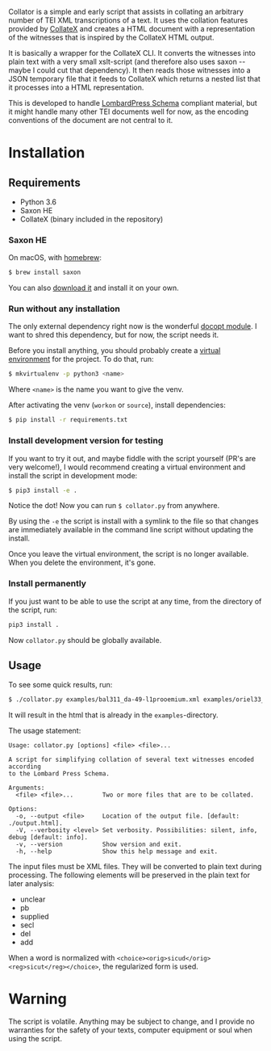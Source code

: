 Collator is a simple and early script that assists in collating an arbitrary
number of TEI XML transcriptions of a text. It uses the collation features
provided by [CollateX](https://collatex.net/) and creates a HTML document with a
representation of the witnesses that is inspired by the CollateX HTML output.

It is basically a wrapper for the CollateX CLI. It converts the witnesses into
plain text with a very small xslt-script (and therefore also uses saxon -- maybe
I could cut that dependency). It then reads those witnesses into a JSON
temporary file that it feeds to CollateX which returns a nested list that it
processes into a HTML representation.

This is developed to handle [LombardPress
Schema](http://lombardpress.org/schema/docs/) compliant material, but it might
handle many other TEI documents well for now, as the encoding conventions of the
document are not central to it.

# Installation

## Requirements

- Python 3.6
- Saxon HE
- CollateX (binary included in the repository)

### Saxon HE

On macOS, with [homebrew](https://brew.sh/):
``` bash
$ brew install saxon
```

You can also [download
it](https://sourceforge.net/projects/saxon/files/Saxon-HE/) and install it on
your own.

### Run without any installation

The only external dependency right now is the wonderful [docopt
module](http://docopt.org/). I want to shred this dependency, but for now, the
script needs it.

Before you install anything, you should probably create a [virtual
environment](http://docs.python-guide.org/en/latest/dev/virtualenvs/) for the
project. To do that, run:

```bash
$ mkvirtualenv -p python3 <name>
```
Where `<name>` is the name you want to give the venv.

After activating the venv (`workon` or `source`), install dependencies:
```bash
$ pip install -r requirements.txt
```

### Install development version for testing

If you want to try it out, and maybe fiddle with the script yourself (PR's are
very welcome!), I would recommend creating a virtual environment and install the
script in development mode:

```bash
$ pip3 install -e .
```

Notice the dot! Now you can run `$ collator.py` from anywhere. 

By using the `-e` the script is install with a symlink to the file so that
changes are immediately available in the command line script without updating
the install.

Once you leave the virtual environment, the script is no longer available. When
you delete the environment, it's gone.

### Install permanently

If you just want to be able to use the script at any time, from the directory of
the script, run:

```bash
pip3 install .
```

Now `collator.py` should be globally available.

## Usage

To see some quick results, run:

``` bash
$ ./collator.py examples/bal311_da-49-l1prooemium.xml examples/oriel33_da-49-l1prooemium.xml
```
It will result in the html that is already in the `examples`-directory. 

The usage statement:
``` 
Usage: collator.py [options] <file> <file>...

A script for simplifying collation of several text witnesses encoded according
to the Lombard Press Schema.

Arguments:
  <file> <file>...        Two or more files that are to be collated.

Options:
  -o, --output <file>     Location of the output file. [default: ./output.html].
  -V, --verbosity <level> Set verbosity. Possibilities: silent, info, debug [default: info].
  -v, --version           Show version and exit.
  -h, --help              Show this help message and exit.
```

The input files must be XML files. They will be converted to plain text during
processing. The following elements will be preserved in the plain text for later
analysis:
- unclear
- pb
- supplied
- secl
- del
- add

When a word is normalized with
`<choice><orig>sicud</orig><reg>sicut</reg></choice>`, the regularized form is used.

# Warning

The script is volatile. Anything may be subject to change, and I provide no
warranties for the safety of your texts, computer equipment or soul when using
the script.
